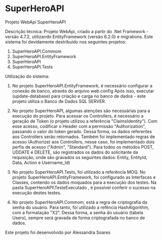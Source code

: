 # SuperHeroAPI
Projeto WebApi SuperHeroAPI

Descrição técnica: 
Projeto WebApi, criado a partir do .Net Framework - versão 4.7.2, utilizando EntityFramework (versão 6.2.0) e migrations.
Este sistema foi devidamente destribuído nos seguintes projetos:
1) SuperHeroAPI.Commom
2) SuperHeroAPI.EntityFramework
3) SuperHeroAPI
4) SuperHeroAPI.Tests

Utilização do sistema:

1) No projeto SuperHeroAPI.EntityFramework, é necessário configurar a conexão de banco, através do arquivo web.config
Após isso, executar (update-database) para criação e carga no banco de dados  - este projeto utiliza o Banco de Dados SQL SERVER.

2) No projeto SuperHeroAPI, algumas atenções são necessárias para a execução do projeto. Para acessar os Controllers, é necessário a geração de Token (o projeto utilizou a referência "ClaimsIdentity"). Com esse acesso, codificar o Header com a permissão "Authorization", passando o valor do token gerado. Dessa forma, os dados referentes aos Controllers serão retornados.
Também foi implementado regras de acesso (Authorize) aos Controllers, nesse caso, foi implementado dois perfis de acesso ("Admin", "Standard").
Para todos os métodos POST, UDDATE e DELETE, são registrados os dados do solicitante da requisição, onde são gravados os seguintes dados: Entity, EntityId, Data, Action e Username_Id)

3) No projeto SuperHeroAPI.Tests, foi utilizado a referência MOQ. 
No projeto SuperHeroAPI.EntityFramework, foi configurado as Interfaces e Classes, contendo os dados moquados para a execução dos testes.
Na pasta SuperHeroAPI\TesteExecutado , é possível conferir o sucesso na execução destes testes.

4) No projeto SuperHeroAPI.Commom, está a regra de criptografia da senha do usuário.
Para tanto, foi utilizado a refência HashAlgorithm, com a formatação "X2".
Dessa forma, a senha do usuário (tabela Users), sempre será gravada de forma criptografada no banco de dados. 

Este projeto foi desenvolvido por Alessandra Soares
